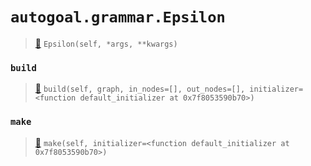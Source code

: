 # `autogoal.grammar.Epsilon`

> [📝](/usr/lib/python3/dist-packages/autogoal/grammar/_graph.py#L231)
> `Epsilon(self, *args, **kwargs)`

### `build`

> [📝](/usr/lib/python3/dist-packages/autogoal/grammar/_graph.py#L232)
> `build(self, graph, in_nodes=[], out_nodes=[], initializer=<function default_initializer at 0x7f8053590b70>)`

### `make`

> [📝](/usr/lib/python3/dist-packages/autogoal/grammar/_graph.py#L161)
> `make(self, initializer=<function default_initializer at 0x7f8053590b70>)`

